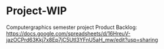 # Project-WIP
Computergraphics semester project
Product Backlog: https://docs.google.com/spreadsheets/d/16HreuV-jazOCPrd63Kkj7x8Ep7jC5UtI3YFnU5aH_mw/edit?usp=sharing
